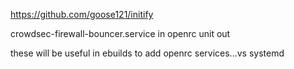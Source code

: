 https://github.com/goose121/initify

crowdsec-firewall-bouncer.service in openrc unit out

these will be useful in ebuilds to add openrc services...vs systemd